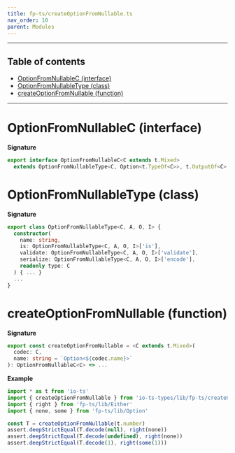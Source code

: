 ```yaml
---
title: fp-ts/createOptionFromNullable.ts
nav_order: 10
parent: Modules
---
```


---

<h2 class="text-delta">Table of contents</h2>

- [OptionFromNullableC (interface)](#optionfromnullablec-interface)
- [OptionFromNullableType (class)](#optionfromnullabletype-class)
- [createOptionFromNullable (function)](#createoptionfromnullable-function)

---

# OptionFromNullableC (interface)

**Signature**

```ts
export interface OptionFromNullableC<C extends t.Mixed>
  extends OptionFromNullableType<C, Option<t.TypeOf<C>>, t.OutputOf<C> | null, t.mixed> {}
```

# OptionFromNullableType (class)

**Signature**

```ts
export class OptionFromNullableType<C, A, O, I> {
  constructor(
    name: string,
    is: OptionFromNullableType<C, A, O, I>['is'],
    validate: OptionFromNullableType<C, A, O, I>['validate'],
    serialize: OptionFromNullableType<C, A, O, I>['encode'],
    readonly type: C
  ) { ... }
  ...
}
```

# createOptionFromNullable (function)

**Signature**

```ts
export const createOptionFromNullable = <C extends t.Mixed>(
  codec: C,
  name: string = `Option<${codec.name}>`
): OptionFromNullableC<C> => ...
```

**Example**

```ts
import * as t from 'io-ts'
import { createOptionFromNullable } from 'io-ts-types/lib/fp-ts/createOptionFromNullable'
import { right } from 'fp-ts/lib/Either'
import { none, some } from 'fp-ts/lib/Option'

const T = createOptionFromNullable(t.number)
assert.deepStrictEqual(T.decode(null), right(none))
assert.deepStrictEqual(T.decode(undefined), right(none))
assert.deepStrictEqual(T.decode(1), right(some(1)))
```

